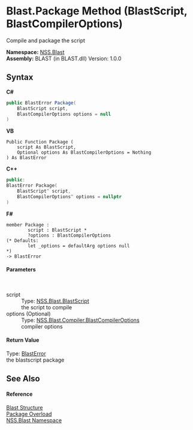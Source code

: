 # Blast.Package Method (BlastScript, BlastCompilerOptions)
 

Compile and package the script

**Namespace:**&nbsp;<a href="88b55311-4a89-0894-e27a-e157e443c7f7.md">NSS.Blast</a><br />**Assembly:**&nbsp;BLAST (in BLAST.dll) Version: 1.0.0

## Syntax

**C#**<br />
``` C#
public BlastError Package(
	BlastScript script,
	BlastCompilerOptions options = null
)
```

**VB**<br />
``` VB
Public Function Package ( 
	script As BlastScript,
	Optional options As BlastCompilerOptions = Nothing
) As BlastError
```

**C++**<br />
``` C++
public:
BlastError Package(
	BlastScript^ script, 
	BlastCompilerOptions^ options = nullptr
)
```

**F#**<br />
``` F#
member Package : 
        script : BlastScript * 
        ?options : BlastCompilerOptions 
(* Defaults:
        let _options = defaultArg options null
*)
-> BlastError 

```


#### Parameters
&nbsp;<dl><dt>script</dt><dd>Type: <a href="701ebde6-515e-1fd5-a11a-526716112a12.md">NSS.Blast.BlastScript</a><br />the script to compile</dd><dt>options (Optional)</dt><dd>Type: <a href="acd2f6cc-9dc8-39b3-7ff6-2a1a35ecce47.md">NSS.Blast.Compiler.BlastCompilerOptions</a><br />compiler options</dd></dl>

#### Return Value
Type: <a href="db8cb631-f3f7-e809-8853-bc1b825061a7.md">BlastError</a><br />the blastscript package

## See Also


#### Reference
<a href="efe93ce5-baaf-ed42-b038-35b4ff074233.md">Blast Structure</a><br /><a href="ef43bafa-8b66-4798-9ffc-28e0d1c8fd45.md">Package Overload</a><br /><a href="88b55311-4a89-0894-e27a-e157e443c7f7.md">NSS.Blast Namespace</a><br />